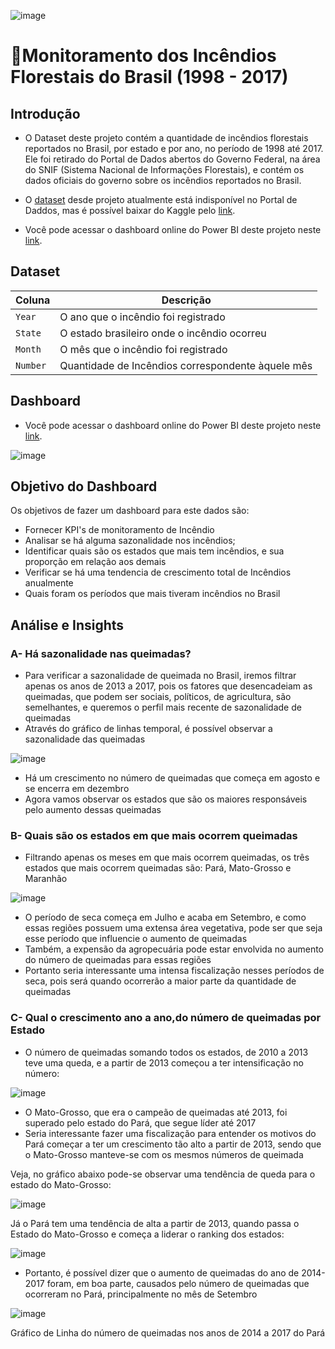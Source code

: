 ![image](https://github.com/user-attachments/assets/558b3152-b4fc-42a0-82f1-5ed56413e704)


# 🌳Monitoramento dos Incêndios Florestais do Brasil (1998 - 2017)

## Introdução
- O Dataset deste projeto contém a quantidade de incêndios florestais reportados no Brasil, por estado e por ano, no período de 1998 até 2017. Ele foi retirado do Portal de Dados abertos do Governo Federal, na área do SNIF (Sistema Nacional de Informações Florestais), e contém os dados oficiais do governo sobre os incêndios reportados no Brasil.
- O [dataset](https://github.com/massis93/Projetos_Analise_Dados/blob/main/PowerBI/Monitoramento%20Inc%C3%AAndios%20Brasil/amazon.csv) desde projeto atualmente está indisponível no Portal de Daddos, mas é possível baixar do Kaggle pelo [link](https://www.kaggle.com/datasets/gustavomodelli/forest-fires-in-brazil).

- Você pode acessar o dashboard online do Power BI deste projeto neste [link](https://app.powerbi.com/groups/me/reports/fbebd2a7-2e4e-45f0-83f3-dc9928c5c67d/17555d02dad76584fa5e?experience=power-bi).

## Dataset

| Coluna          | Descrição                                                  
|-|-|
| `Year`    	  | O ano que o incêndio foi registrado                            
| `State`        | O estado brasileiro onde o incêndio ocorreu                                                   
| `Month` | O mês que o incêndio foi registrado                                                    
| `Number`       | Quantidade de Incêndios correspondente àquele mês  



## Dashboard 

- Você pode acessar o dashboard online do Power BI deste projeto neste [link](https://app.powerbi.com/view?r=eyJrIjoiNzE5Njk0MzYtZWE5Yy00NzMzLTkwZjktYzYwNTZiZTAyNDQ0IiwidCI6IjRmZDUyYzZkLTcwMDctNDc1NS04NWZhLTI1Zjg2ZTcxYWVjNyJ9).


![image](https://github.com/user-attachments/assets/3c52a74f-2501-412c-b258-675af0a3e584)






## Objetivo do Dashboard
Os objetivos de fazer um dashboard para este dados são:
- Fornecer KPI's de monitoramento de Incêndio
- Analisar se há alguma sazonalidade nos incêndios;
- Identificar quais são os estados que mais tem incêndios, e sua proporção em relação aos demais
- Verificar se há uma tendencia de crescimento total de Incêndios anualmente
- Quais foram os períodos que mais tiveram incêndios no Brasil



## Análise e Insights


###  A- Há sazonalidade nas queimadas?
- Para verificar a sazonalidade de queimada no Brasil, iremos filtrar apenas os anos de 2013 a 2017, pois os fatores que desencadeiam as queimadas, que podem ser sociais, políticos, de agricultura, são semelhantes, e queremos o perfil mais recente de sazonalidade de queimadas 
- Através do gráfico de linhas temporal, é possível observar a sazonalidade das queimadas

![image](https://github.com/user-attachments/assets/cb8e0163-c33d-44f2-8169-2c82e33108f4)

- Há um crescimento no número de queimadas que começa em agosto e se encerra em dezembro
- Agora vamos observar os estados que são os maiores responsáveis pelo aumento dessas queimadas

### B- Quais são os estados em que mais ocorrem queimadas
- Filtrando apenas os meses em que mais ocorrem queimadas, os três estados que mais ocorrem queimadas são: Pará, Mato-Grosso e Maranhão

![image](https://github.com/user-attachments/assets/be5f117d-5749-437f-b40f-f55f64aaa9b0)

- O período de seca começa em Julho e acaba em Setembro, e como essas regiões possuem uma extensa área vegetativa, pode ser que seja esse período que influencie o aumento de queimadas
- Também, a expensão da agropecuária pode estar envolvida no aumento do número de queimadas para essas regiões
- Portanto seria interessante uma intensa fiscalização nesses períodos de seca, pois será quando ocorrerão a maior parte da quantidade de queimadas

### C- Qual o crescimento ano a ano,do número de queimadas por Estado
- O número de queimadas somando todos os estados, de 2010 a 2013 teve uma queda, e a partir de 2013 começou a ter intensificação no número:

![image](https://github.com/user-attachments/assets/7d68a9b3-40e0-41e9-8cce-0663620677c8)

- O Mato-Grosso, que era o campeão de queimadas até 2013, foi superado pelo estado do Pará, que segue líder até 2017
- Seria interessante fazer uma fiscalização para entender os motivos do Pará começar a ter um crescimento tão alto a partir de 2013, sendo que o Mato-Grosso manteve-se com os mesmos números de queimada

Veja, no gráfico abaixo pode-se observar uma tendência de queda para o estado do Mato-Grosso:

![image](https://github.com/user-attachments/assets/04a67946-f865-4797-93eb-0505b1b0f675)

Já o Pará tem uma tendência de alta a partir de 2013, quando passa o Estado do Mato-Grosso e começa a liderar o ranking dos estados:

![image](https://github.com/user-attachments/assets/633d563c-d649-431e-a74a-29e7b5bc8593)

- Portanto, é possível dizer que o aumento de queimadas do ano de 2014-2017 foram, em boa parte, causados pelo número de queimadas que ocorreram no Pará, principalmente no mês de Setembro

![image](https://github.com/user-attachments/assets/1a0eb215-6402-4611-8fde-66f46bac0165)

Gráfico de Linha do número de queimadas nos anos de 2014 a 2017 do Pará










